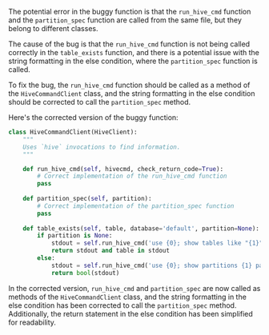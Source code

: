 The potential error in the buggy function is that the `run_hive_cmd` function and the `partition_spec` function are called from the same file, but they belong to different classes. 

The cause of the bug is that the `run_hive_cmd` function is not being called correctly in the `table_exists` function, and there is a potential issue with the string formatting in the else condition, where the `partition_spec` function is called.

To fix the bug, the `run_hive_cmd` function should be called as a method of the `HiveCommandClient` class, and the string formatting in the else condition should be corrected to call the `partition_spec` method.

Here's the corrected version of the buggy function:

```python
class HiveCommandClient(HiveClient):
    """
    Uses `hive` invocations to find information.
    """

    def run_hive_cmd(self, hivecmd, check_return_code=True):
        # Correct implementation of the run_hive_cmd function
        pass
    
    def partition_spec(self, partition):
        # Correct implementation of the partition_spec function
        pass
    
    def table_exists(self, table, database='default', partition=None):
        if partition is None:
            stdout = self.run_hive_cmd('use {0}; show tables like "{1}";'.format(database, table))
            return stdout and table in stdout
        else:
            stdout = self.run_hive_cmd('use {0}; show partitions {1} partition ({2})'.format(database, table, self.partition_spec(partition)))
            return bool(stdout)
```

In the corrected version, `run_hive_cmd` and `partition_spec` are now called as methods of the `HiveCommandClient` class, and the string formatting in the else condition has been corrected to call the `partition_spec` method. Additionally, the return statement in the else condition has been simplified for readability.